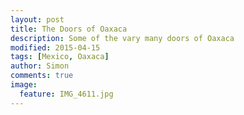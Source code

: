 ```yaml
---
layout: post
title: The Doors of Oaxaca
description: Some of the vary many doors of Oaxaca
modified: 2015-04-15
tags: [Mexico, Oaxaca]
author: Simon
comments: true
image:
  feature: IMG_4611.jpg
---
```


<figure class="half">
	<a href="../images/IMG_5959.jpg"><img src="../images/IMG_5959.jpg" alt=""></a>
<a href="../images/IMG_5867.jpg"><img src="../images/IMG_5867.jpg" alt=""></a>
<a href="../images/IMG_5566.jpg"><img src="../images/IMG_5566.jpg" alt=""></a>
<a href="../images/IMG_5521.jpg"><img src="../images/IMG_5521.jpg" alt=""></a>
<a href="../images/IMG_4651.jpg"><img src="../images/IMG_4651.jpg" alt=""></a>
<a href="../images/IMG_4632.jpg"><img src="../images/IMG_4632.jpg" alt=""></a>
<a href="../images/IMG_4611.jpg"><img src="../images/IMG_4611.jpg" alt=""></a>
<a href="../images/IMG_4610.jpg"><img src="../images/IMG_4610.jpg" alt=""></a>
<a href="../images/IMG_4609.jpg"><img src="../images/IMG_4609.jpg" alt=""></a>
<a href="../images/IMG_4608.jpg"><img src="../images/IMG_4608.jpg" alt=""></a>
<a href="../images/IMG_4607.jpg"><img src="../images/IMG_4607.jpg" alt=""></a>
<a href="../images/IMG_4606.jpg"><img src="../images/IMG_4606.jpg" alt=""></a>
<a href="../images/IMG_4603.jpg"><img src="../images/IMG_4603.jpg" alt=""></a>
<a href="../images/IMG_4593.jpg"><img src="../images/IMG_4593.jpg" alt=""></a>
<a href="../images/IMG_4592.jpg"><img src="../images/IMG_4592.jpg" alt=""></a>
<a href="../images/IMG_4591.jpg"><img src="../images/IMG_4591.jpg" alt=""></a>
<a href="../images/IMG_4578.jpg"><img src="../images/IMG_4578.jpg" alt=""></a>
</figure>
<figure>
<a href="../images/IMG_5768.jpg"><img src="../images/IMG_5768.jpg" alt=""></a>
<a href="../images/IMG_5730.jpg"><img src="../images/IMG_5730.jpg" alt=""></a>
<a href="../images/IMG_5721.jpg"><img src="../images/IMG_5721.jpg" alt=""></a>
<a href="../images/IMG_5626-2.jpg"><img src="../images/IMG_5626-2.jpg" alt=""></a>
<a href="../images/IMG_4602.jpg"><img src="../images/IMG_4602.jpg" alt=""></a>
</figure>